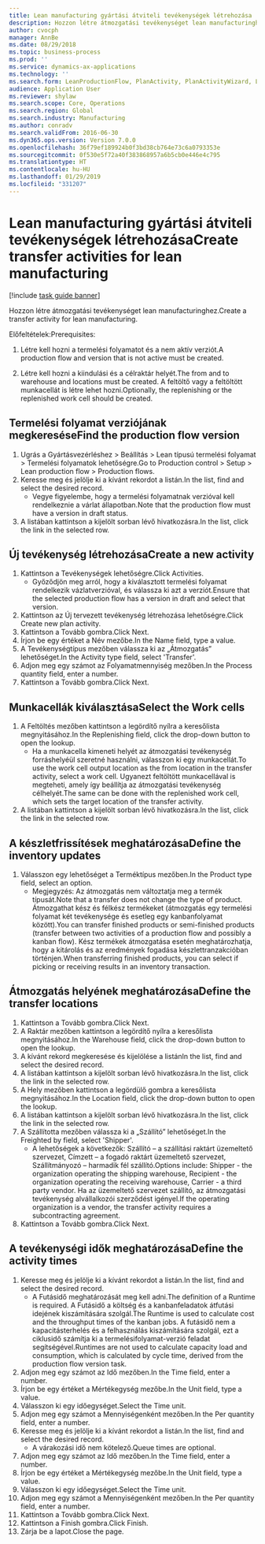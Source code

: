```yaml
---
title: Lean manufacturing gyártási átviteli tevékenységek létrehozása
description: Hozzon létre átmozgatási tevékenységet lean manufacturinghez.
author: cvocph
manager: AnnBe
ms.date: 08/29/2018
ms.topic: business-process
ms.prod: ''
ms.service: dynamics-ax-applications
ms.technology: ''
ms.search.form: LeanProductionFlow, PlanActivity, PlanActivityWizard, LeanWorkCellLookup, InventLocationIdLookup
audience: Application User
ms.reviewer: shylaw
ms.search.scope: Core, Operations
ms.search.region: Global
ms.search.industry: Manufacturing
ms.author: conradv
ms.search.validFrom: 2016-06-30
ms.dyn365.ops.version: Version 7.0.0
ms.openlocfilehash: 36f79ef189924b0f3bd38cb764e73c6a0793353e
ms.sourcegitcommit: 0f530e5f72a40f383868957a6b5cb0e446e4c795
ms.translationtype: HT
ms.contentlocale: hu-HU
ms.lasthandoff: 01/29/2019
ms.locfileid: "331207"
---
```

# <a name="create-transfer-activities-for-lean-manufacturing"></a><span data-ttu-id="bf29a-103">Lean manufacturing gyártási átviteli tevékenységek létrehozása</span><span class="sxs-lookup"><span data-stu-id="bf29a-103">Create transfer activities for lean manufacturing</span></span>

[!include [task guide banner](../../includes/task-guide-banner.md)]

<span data-ttu-id="bf29a-104">Hozzon létre átmozgatási tevékenységet lean manufacturinghez.</span><span class="sxs-lookup"><span data-stu-id="bf29a-104">Create a transfer activity for lean manufacturing.</span></span> 

<span data-ttu-id="bf29a-105">Előfeltételek:</span><span class="sxs-lookup"><span data-stu-id="bf29a-105">Prerequisites:</span></span> 

1. <span data-ttu-id="bf29a-106">Létre kell hozni a termelési folyamatot és a nem aktív verziót.</span><span class="sxs-lookup"><span data-stu-id="bf29a-106">A production flow and version that is not active must be created.</span></span>

2. <span data-ttu-id="bf29a-107">Létre kell hozni a kiindulási és a célraktár helyét.</span><span class="sxs-lookup"><span data-stu-id="bf29a-107">The from and to warehouse and locations must be created.</span></span> <span data-ttu-id="bf29a-108">A feltöltő vagy a feltöltött munkacellát is létre lehet hozni.</span><span class="sxs-lookup"><span data-stu-id="bf29a-108">Optionally, the replenishing or the replenished work cell should be created.</span></span>


## <a name="find-the-production-flow-version"></a><span data-ttu-id="bf29a-109">Termelési folyamat verziójának megkeresése</span><span class="sxs-lookup"><span data-stu-id="bf29a-109">Find the production flow version</span></span>
1. <span data-ttu-id="bf29a-110">Ugrás a Gyártásvezérléshez > Beállítás > Lean típusú termelési folyamat > Termelési folyamatok lehetőségre.</span><span class="sxs-lookup"><span data-stu-id="bf29a-110">Go to Production control > Setup > Lean production flow > Production flows.</span></span>
2. <span data-ttu-id="bf29a-111">Keresse meg és jelölje ki a kívánt rekordot a listán.</span><span class="sxs-lookup"><span data-stu-id="bf29a-111">In the list, find and select the desired record.</span></span>
    * <span data-ttu-id="bf29a-112">Vegye figyelembe, hogy a termelési folyamatnak verzióval kell rendelkeznie a várlat állapotban.</span><span class="sxs-lookup"><span data-stu-id="bf29a-112">Note that the production flow must have a version in draft status.</span></span>  
3. <span data-ttu-id="bf29a-113">A listában kattintson a kijelölt sorban lévő hivatkozásra.</span><span class="sxs-lookup"><span data-stu-id="bf29a-113">In the list, click the link in the selected row.</span></span>

## <a name="create-a-new-activity"></a><span data-ttu-id="bf29a-114">Új tevékenység létrehozása</span><span class="sxs-lookup"><span data-stu-id="bf29a-114">Create a new activity</span></span>
1. <span data-ttu-id="bf29a-115">Kattintson a Tevékenységek lehetőségre.</span><span class="sxs-lookup"><span data-stu-id="bf29a-115">Click Activities.</span></span>
    * <span data-ttu-id="bf29a-116">Győződjön meg arról, hogy a kiválasztott termelési folyamat rendelkezik vázlatverzióval, és válassza ki azt a verziót.</span><span class="sxs-lookup"><span data-stu-id="bf29a-116">Ensure that the selected production flow has a version in draft and select that version.</span></span>  
2. <span data-ttu-id="bf29a-117">Kattintson az Új tervezett tevékenység létrehozása lehetőségre.</span><span class="sxs-lookup"><span data-stu-id="bf29a-117">Click Create new plan activity.</span></span>
3. <span data-ttu-id="bf29a-118">Kattintson a Tovább gombra.</span><span class="sxs-lookup"><span data-stu-id="bf29a-118">Click Next.</span></span>
4. <span data-ttu-id="bf29a-119">Írjon be egy értéket a Név mezőbe.</span><span class="sxs-lookup"><span data-stu-id="bf29a-119">In the Name field, type a value.</span></span>
5. <span data-ttu-id="bf29a-120">A Tevékenységtípus mezőben válassza ki az „Átmozgatás” lehetőséget.</span><span class="sxs-lookup"><span data-stu-id="bf29a-120">In the Activity type field, select 'Transfer'.</span></span>
6. <span data-ttu-id="bf29a-121">Adjon meg egy számot az Folyamatmennyiség mezőben.</span><span class="sxs-lookup"><span data-stu-id="bf29a-121">In the Process quantity field, enter a number.</span></span>
7. <span data-ttu-id="bf29a-122">Kattintson a Tovább gombra.</span><span class="sxs-lookup"><span data-stu-id="bf29a-122">Click Next.</span></span>

## <a name="select-the-work-cells"></a><span data-ttu-id="bf29a-123">Munkacellák kiválasztása</span><span class="sxs-lookup"><span data-stu-id="bf29a-123">Select the Work cells</span></span>
1. <span data-ttu-id="bf29a-124">A Feltöltés mezőben kattintson a legördítő nyílra a keresőlista megnyitásához.</span><span class="sxs-lookup"><span data-stu-id="bf29a-124">In the Replenishing field, click the drop-down button to open the lookup.</span></span>
    * <span data-ttu-id="bf29a-125">Ha a munkacella kimeneti helyét az átmozgatási tevékenység forráshelyéül szeretné használni, válasszon ki egy munkacellát.</span><span class="sxs-lookup"><span data-stu-id="bf29a-125">To use the work cell output location as the from location in the transfer activity, select a work cell.</span></span> <span data-ttu-id="bf29a-126">Ugyanezt feltöltött munkacellával is megteheti, amely így beállítja az átmozgatási tevékenység célhelyét.</span><span class="sxs-lookup"><span data-stu-id="bf29a-126">The same can be done with the replenished work cell, which sets the target location of the transfer activity.</span></span>  
2. <span data-ttu-id="bf29a-127">A listában kattintson a kijelölt sorban lévő hivatkozásra.</span><span class="sxs-lookup"><span data-stu-id="bf29a-127">In the list, click the link in the selected row.</span></span>

## <a name="define-the-inventory-updates"></a><span data-ttu-id="bf29a-128">A készletfrissítések meghatározása</span><span class="sxs-lookup"><span data-stu-id="bf29a-128">Define the inventory updates</span></span>
1. <span data-ttu-id="bf29a-129">Válasszon egy lehetőséget a Terméktípus mezőben.</span><span class="sxs-lookup"><span data-stu-id="bf29a-129">In the Product type field, select an option.</span></span>
    * <span data-ttu-id="bf29a-130">Megjegyzés: Az átmozgatás nem változtatja meg a termék típusát.</span><span class="sxs-lookup"><span data-stu-id="bf29a-130">Note that a transfer does not change the type of product.</span></span> <span data-ttu-id="bf29a-131">Átmozgathat kész és félkész termékeket (átmozgatás egy termelési folyamat két tevékenysége és esetleg egy kanbanfolyamat között).</span><span class="sxs-lookup"><span data-stu-id="bf29a-131">You can transfer finished products or semi-finished products (transfer between two activities of a production flow and possibly a kanban flow).</span></span>     <span data-ttu-id="bf29a-132">Kész termékek átmozgatása esetén meghatározhatja, hogy a kitárolás és az eredmények fogadása készlettranzakcióban történjen.</span><span class="sxs-lookup"><span data-stu-id="bf29a-132">When transferring finished products, you can select if picking or receiving results in an inventory transaction.</span></span>  

## <a name="define-the-transfer-locations"></a><span data-ttu-id="bf29a-133">Átmozgatás helyének meghatározása</span><span class="sxs-lookup"><span data-stu-id="bf29a-133">Define the transfer locations</span></span>
1. <span data-ttu-id="bf29a-134">Kattintson a Tovább gombra.</span><span class="sxs-lookup"><span data-stu-id="bf29a-134">Click Next.</span></span>
2. <span data-ttu-id="bf29a-135">A Raktár mezőben kattintson a legördítő nyílra a keresőlista megnyitásához.</span><span class="sxs-lookup"><span data-stu-id="bf29a-135">In the Warehouse field, click the drop-down button to open the lookup.</span></span>
3. <span data-ttu-id="bf29a-136">A kívánt rekord megkeresése és kijelölése a listán</span><span class="sxs-lookup"><span data-stu-id="bf29a-136">In the list, find and select the desired record.</span></span>
4. <span data-ttu-id="bf29a-137">A listában kattintson a kijelölt sorban lévő hivatkozásra.</span><span class="sxs-lookup"><span data-stu-id="bf29a-137">In the list, click the link in the selected row.</span></span>
5. <span data-ttu-id="bf29a-138">A Hely mezőben kattintson a legördülő gombra a keresőlista megnyitásához.</span><span class="sxs-lookup"><span data-stu-id="bf29a-138">In the Location field, click the drop-down button to open the lookup.</span></span>
6. <span data-ttu-id="bf29a-139">A listában kattintson a kijelölt sorban lévő hivatkozásra.</span><span class="sxs-lookup"><span data-stu-id="bf29a-139">In the list, click the link in the selected row.</span></span>
7. <span data-ttu-id="bf29a-140">A Szállította mezőben válassza ki a „Szállító” lehetőséget.</span><span class="sxs-lookup"><span data-stu-id="bf29a-140">In the Freighted by field, select 'Shipper'.</span></span>
    * <span data-ttu-id="bf29a-141">A lehetőségek a következők: Szállító – a szállítási raktárt üzemeltető szervezet, Címzett – a fogadó raktárt üzemeltető szervezet, Szállítmányozó – harmadik fél szállító.</span><span class="sxs-lookup"><span data-stu-id="bf29a-141">Options include: Shipper - the organization operating the shipping warehouse, Recipient -  the organization operating the receiving warehouse, Carrier - a third party vendor.</span></span> <span data-ttu-id="bf29a-142">Ha az üzemeltető szervezet szállító, az átmozgatási tevékenység alvállalkozói szerződést igényel.</span><span class="sxs-lookup"><span data-stu-id="bf29a-142">If the operating organization is a vendor, the transfer activity requires a subcontracting agreement.</span></span>  
8. <span data-ttu-id="bf29a-143">Kattintson a Tovább gombra.</span><span class="sxs-lookup"><span data-stu-id="bf29a-143">Click Next.</span></span>

## <a name="define-the-activity-times"></a><span data-ttu-id="bf29a-144">A tevékenységi idők meghatározása</span><span class="sxs-lookup"><span data-stu-id="bf29a-144">Define the activity times</span></span>
1. <span data-ttu-id="bf29a-145">Keresse meg és jelölje ki a kívánt rekordot a listán.</span><span class="sxs-lookup"><span data-stu-id="bf29a-145">In the list, find and select the desired record.</span></span>
    * <span data-ttu-id="bf29a-146">A Futásidő meghatározását meg kell adni.</span><span class="sxs-lookup"><span data-stu-id="bf29a-146">The definition of a Runtime is required.</span></span> <span data-ttu-id="bf29a-147">A Futásidő a költség és a kanbanfeladatok átfutási idejének kiszámítására szolgál.</span><span class="sxs-lookup"><span data-stu-id="bf29a-147">The Runtime is used to calculate cost and the throughput times of the kanban jobs.</span></span> <span data-ttu-id="bf29a-148">A futásidő nem a kapacitásterhelés és a felhasználás kiszámítására szolgál, ezt a ciklusidő számítja ki a termelésifolyamat-verzió feladat segítségével.</span><span class="sxs-lookup"><span data-stu-id="bf29a-148">Runtimes are not used to calculate capacity load and consumption, which is calculated by cycle time, derived from the production flow version task.</span></span>  
2. <span data-ttu-id="bf29a-149">Adjon meg egy számot az Idő mezőben.</span><span class="sxs-lookup"><span data-stu-id="bf29a-149">In the Time field, enter a number.</span></span>
3. <span data-ttu-id="bf29a-150">Írjon be egy értéket a Mértékegység mezőbe.</span><span class="sxs-lookup"><span data-stu-id="bf29a-150">In the Unit field, type a value.</span></span>
4. <span data-ttu-id="bf29a-151">Válasszon ki egy időegységet.</span><span class="sxs-lookup"><span data-stu-id="bf29a-151">Select the Time unit.</span></span>
5. <span data-ttu-id="bf29a-152">Adjon meg egy számot a Mennyiségenként mezőben.</span><span class="sxs-lookup"><span data-stu-id="bf29a-152">In the Per quantity field, enter a number.</span></span>
6. <span data-ttu-id="bf29a-153">Keresse meg és jelölje ki a kívánt rekordot a listán.</span><span class="sxs-lookup"><span data-stu-id="bf29a-153">In the list, find and select the desired record.</span></span>
    * <span data-ttu-id="bf29a-154">A várakozási idő nem kötelező.</span><span class="sxs-lookup"><span data-stu-id="bf29a-154">Queue times are optional.</span></span>  
7. <span data-ttu-id="bf29a-155">Adjon meg egy számot az Idő mezőben.</span><span class="sxs-lookup"><span data-stu-id="bf29a-155">In the Time field, enter a number.</span></span>
8. <span data-ttu-id="bf29a-156">Írjon be egy értéket a Mértékegység mezőbe.</span><span class="sxs-lookup"><span data-stu-id="bf29a-156">In the Unit field, type a value.</span></span>
9. <span data-ttu-id="bf29a-157">Válasszon ki egy időegységet.</span><span class="sxs-lookup"><span data-stu-id="bf29a-157">Select the Time unit.</span></span>
10. <span data-ttu-id="bf29a-158">Adjon meg egy számot a Mennyiségenként mezőben.</span><span class="sxs-lookup"><span data-stu-id="bf29a-158">In the Per quantity field, enter a number.</span></span>
11. <span data-ttu-id="bf29a-159">Kattintson a Tovább gombra.</span><span class="sxs-lookup"><span data-stu-id="bf29a-159">Click Next.</span></span>
12. <span data-ttu-id="bf29a-160">Kattintson a Finish gombra.</span><span class="sxs-lookup"><span data-stu-id="bf29a-160">Click Finish.</span></span>
13. <span data-ttu-id="bf29a-161">Zárja be a lapot.</span><span class="sxs-lookup"><span data-stu-id="bf29a-161">Close the page.</span></span>

